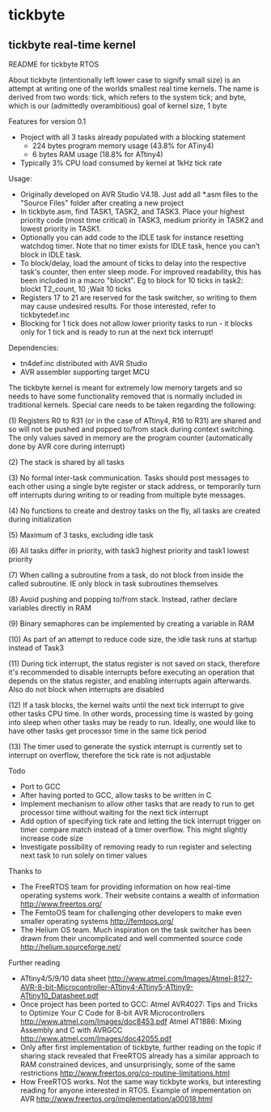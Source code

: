 # tickbyte
tickbyte real-time kernel
-------------------------------------------------------------------------------
README for tickbyte RTOS


About
tickbyte (intentionally left lower case to signify small size) is an attempt at
writing one of the worlds smallest real time kernels. The name is derived from
two words: tick, which refers to the system tick; and byte, which is our
(admittedly overambitious) goal of kernel size, 1 byte


Features for version 0.1
* Project with all 3 tasks already populated with a blocking statement
  - 224 bytes program memory usage (43.8% for ATiny4)
  - 6 bytes RAM usage (18.8% for ATtiny4)
* Typically 3% CPU load consumed by kernel at 1kHz tick rate


Usage:
* Originally developed on AVR Studio V4.18. Just add all *.asm files to the
  "Source Files" folder after creating a new project
* In tickbyte.asm, find TASK1, TASK2, and TASK3. Place your highest priority
  code (most time critical) in TASK3, medium priority in TASK2 and lowest
  priority in TASK1.
* Optionally you can add code to the IDLE task for instance resetting watchdog
  timer. Note that no timer exists for IDLE task, hence you can't block in IDLE
  task.
* To block/delay, load the amount of ticks to delay into the respective task's
  counter, then enter sleep mode. For improved readability, this has been
  included in a macro "blockt". Eg to block for 10 ticks in task2:
  blockt	T2_count,	10			;Wait 10 ticks
* Registers 17 to 21 are reserved for the task switcher, so writing to them may
  cause undesired results. For those interested, refer to tickbytedef.inc
* Blocking for 1 tick does not allow lower priority tasks to run - it blocks
  only for 1 tick and is ready to run at the next tick interrupt!


Dependencies:
* tn4def.inc distributed with AVR Studio
* AVR assembler supporting target MCU


The tickbyte kernel is meant for extremely low memory targets and so needs to
have some functionality removed that is normally included in traditional
kernels. Special care needs to be taken regarding the following:

(1) Registers R0 to R31 (or in the case of ATtiny4, R16 to R31) are shared and
so will not be pushed and popped to/from stack during context switching. The
only values saved in memory are the program counter (automatically done by AVR
core during interrupt)

(2) The stack is shared by all tasks

(3) No formal inter-task communication. Tasks should post messages to each
other using a single byte register or stack address, or temporarily turn off
interrupts during writing to or reading from multiple byte messages.

(4) No functions to create and destroy tasks on the fly, all tasks are created
during initialization

(5) Maximum of 3 tasks, excluding idle task

(6) All tasks differ in priority, with task3 highest priority and task1 lowest
priority

(7) When calling a subroutine from a task, do not block from inside the called
subroutine. IE only block in task subroutines themselves

(8) Avoid pushing and popping to/from stack. Instead, rather declare variables
directly in RAM

(9) Binary semaphores can be implemented by creating a variable in RAM

(10) As part of an attempt to reduce code size, the idle task runs at startup
instead of Task3

(11) During tick interrupt, the status register is not saved on stack,
therefore it's recommended to disable interrupts before executing an operation
that depends on the status register, and enabling interrupts again afterwards.
Also do not block when interrupts are disabled

(12) If a task blocks, the kernel waits until the next tick interrupt to give
other tasks CPU time. In other words, processing time is wasted by going into
sleep when other tasks may be ready to run. Ideally, one would like to have
other tasks get processor time in the same tick period

(13) The timer used to generate the systick interrupt is currently set to
interrupt on overflow, therefore the tick rate is not adjustable


Todo
* Port to GCC
* After having ported to GCC, allow tasks to be written in C
* Implement mechanism to allow other tasks that are ready to run to get
  processor time without waiting for the next tick interrupt
* Add option of specifying tick rate and letting the tick interrupt trigger on
  timer compare match instead of a timer overflow. This might slightly increase
  code size
* Investigate possibility of removing ready to run register and selecting next
  task to run solely on timer values


Thanks to
* The FreeRTOS team for providing information on how real-time operating
  systems work. Their website contains a wealth of information
  http://www.freertos.org/
* The FemtoOS team for challenging other developers to make even smaller
  operating systems
  http://femtoos.org/
* The Helium OS team. Much inspiration on the task switcher has been drawn from
  their uncomplicated and well commented source code
  http://helium.sourceforge.net/


Further reading
* ATtiny4/5/9/10 data sheet
  http://www.atmel.com/Images/Atmel-8127-AVR-8-bit-Microcontroller-ATtiny4-ATtiny5-ATtiny9-ATtiny10_Datasheet.pdf
* Once project has been ported to GCC:
  Atmel AVR4027: Tips and Tricks to Optimize Your C Code for 8-bit AVR Microcontrollers
  http://www.atmel.com/Images/doc8453.pdf
  Atmel AT1886: Mixing Assembly and C with AVRGCC 
  http://www.atmel.com/Images/doc42055.pdf
* Only after first implementation of tickbyte, further reading on the topic if
  sharing stack revealed that FreeRTOS already has a similar approach to RAM
  constrained devices, and unsurprisingly, some of the same restrictions
  http://www.freertos.org/co-routine-limitations.html
* How FreeRTOS works. Not the same way tickbyte works, but interesting reading
  for anyone interested in RTOS. Example of impementation on AVR
  http://www.freertos.org/implementation/a00018.html

